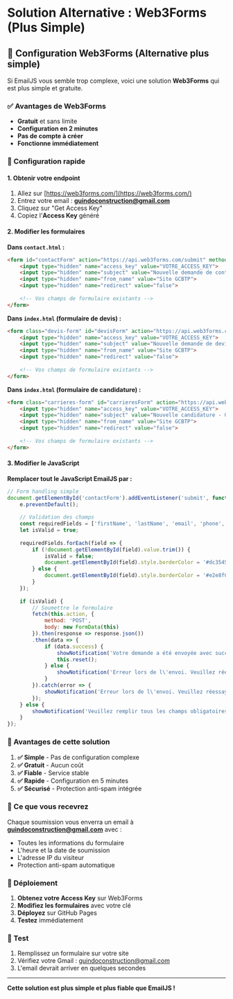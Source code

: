 # Solution Alternative : Web3Forms (Plus Simple)

## 🚀 Configuration Web3Forms (Alternative plus simple)

Si EmailJS vous semble trop complexe, voici une solution **Web3Forms** qui est plus simple et gratuite.

### ✅ Avantages de Web3Forms
- **Gratuit** et sans limite
- **Configuration en 2 minutes**
- **Pas de compte à créer**
- **Fonctionne immédiatement**

### 🔧 Configuration rapide

#### 1. **Obtenir votre endpoint**
1. Allez sur [https://web3forms.com/](https://web3forms.com/)
2. Entrez votre email : **guindoconstruction@gmail.com**
3. Cliquez sur "Get Access Key"
4. Copiez l'**Access Key** généré

#### 2. **Modifier les formulaires**

**Dans `contact.html` :**
```html
<form id="contactForm" action="https://api.web3forms.com/submit" method="POST">
    <input type="hidden" name="access_key" value="VOTRE_ACCESS_KEY">
    <input type="hidden" name="subject" value="Nouvelle demande de contact - GCBTP">
    <input type="hidden" name="from_name" value="Site GCBTP">
    <input type="hidden" name="redirect" value="false">
    
    <!-- Vos champs de formulaire existants -->
</form>
```

**Dans `index.html` (formulaire de devis) :**
```html
<form class="devis-form" id="devisForm" action="https://api.web3forms.com/submit" method="POST">
    <input type="hidden" name="access_key" value="VOTRE_ACCESS_KEY">
    <input type="hidden" name="subject" value="Nouvelle demande de devis - GCBTP">
    <input type="hidden" name="from_name" value="Site GCBTP">
    <input type="hidden" name="redirect" value="false">
    
    <!-- Vos champs de formulaire existants -->
</form>
```

**Dans `index.html` (formulaire de candidature) :**
```html
<form class="carrieres-form" id="carrieresForm" action="https://api.web3forms.com/submit" method="POST" enctype="multipart/form-data">
    <input type="hidden" name="access_key" value="VOTRE_ACCESS_KEY">
    <input type="hidden" name="subject" value="Nouvelle candidature - GCBTP">
    <input type="hidden" name="from_name" value="Site GCBTP">
    <input type="hidden" name="redirect" value="false">
    
    <!-- Vos champs de formulaire existants -->
</form>
```

#### 3. **Modifier le JavaScript**

**Remplacer tout le JavaScript EmailJS par :**
```javascript
// Form handling simple
document.getElementById('contactForm').addEventListener('submit', function(e) {
    e.preventDefault();
    
    // Validation des champs
    const requiredFields = ['firstName', 'lastName', 'email', 'phone', 'service', 'message'];
    let isValid = true;
    
    requiredFields.forEach(field => {
        if (!document.getElementById(field).value.trim()) {
            isValid = false;
            document.getElementById(field).style.borderColor = '#dc3545';
        } else {
            document.getElementById(field).style.borderColor = '#e2e8f0';
        }
    });
    
    if (isValid) {
        // Soumettre le formulaire
        fetch(this.action, {
            method: 'POST',
            body: new FormData(this)
        }).then(response => response.json())
        .then(data => {
            if (data.success) {
                showNotification('Votre demande a été envoyée avec succès!', 'success');
                this.reset();
            } else {
                showNotification('Erreur lors de l\'envoi. Veuillez réessayer.', 'error');
            }
        }).catch(error => {
            showNotification('Erreur lors de l\'envoi. Veuillez réessayer.', 'error');
        });
    } else {
        showNotification('Veuillez remplir tous les champs obligatoires', 'error');
    }
});
```

### 🎯 Avantages de cette solution

1. **✅ Simple** - Pas de configuration complexe
2. **✅ Gratuit** - Aucun coût
3. **✅ Fiable** - Service stable
4. **✅ Rapide** - Configuration en 5 minutes
5. **✅ Sécurisé** - Protection anti-spam intégrée

### 📧 Ce que vous recevrez

Chaque soumission vous enverra un email à **guindoconstruction@gmail.com** avec :
- Toutes les informations du formulaire
- L'heure et la date de soumission
- L'adresse IP du visiteur
- Protection anti-spam automatique

### 🚀 Déploiement

1. **Obtenez votre Access Key** sur Web3Forms
2. **Modifiez les formulaires** avec votre clé
3. **Déployez** sur GitHub Pages
4. **Testez** immédiatement

### 🧪 Test

1. Remplissez un formulaire sur votre site
2. Vérifiez votre Gmail : guindoconstruction@gmail.com
3. L'email devrait arriver en quelques secondes

---
**Cette solution est plus simple et plus fiable que EmailJS !**

